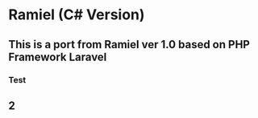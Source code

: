 # Ramiel (C# Version)


## This is a port from Ramiel ver 1.0 based on PHP Framework Laravel

### Test
## 2
